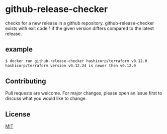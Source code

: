 # github-release-checker

checks for a new release in a github repository. github-release-checker exists with exit code 1 if the given version differs compared to the latest release.

## example

```bash
$ docker run github-release-checker hashicorp/terraform v0.12.0
hashicorp/terraform version v0.12.24 is newer then v0.12.0
```

## Contributing

Pull requests are welcome. For major changes, please open an issue first to discuss what you would like to change.

## License

[MIT](https://choosealicense.com/licenses/mit/)

